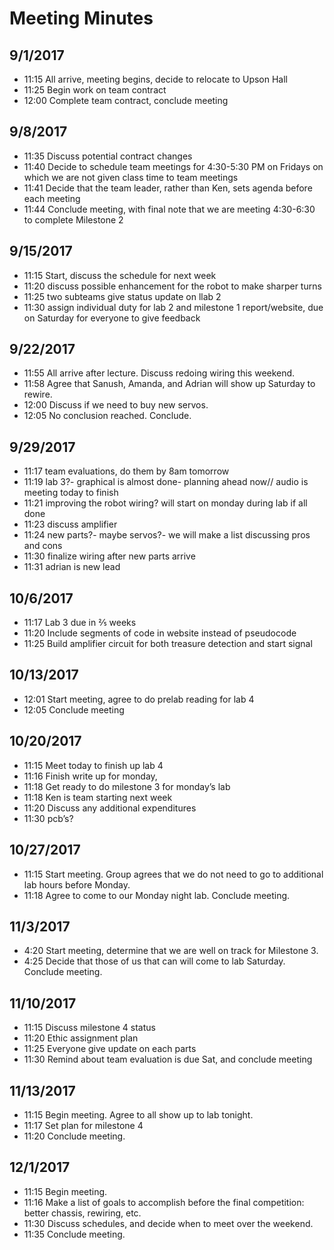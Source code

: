 # Meeting Minutes

## 9/1/2017
- 11:15 All arrive, meeting begins, decide to relocate to Upson Hall
- 11:25 Begin work on team contract
- 12:00 Complete team contract, conclude meeting

## 9/8/2017
- 11:35 Discuss potential contract changes
- 11:40 Decide to schedule team meetings for 4:30-5:30 PM on Fridays on which we are not given class time to team meetings
- 11:41 Decide that the team leader, rather than Ken, sets agenda before each meeting
- 11:44 Conclude meeting, with final note that we are meeting 4:30-6:30 to complete Milestone 2

## 9/15/2017
- 11:15 Start, discuss the schedule for next week
- 11:20 discuss possible enhancement for the robot to make sharper turns
- 11:25 two subteams give status update on llab 2
- 11:30 assign individual duty for lab 2 and milestone 1 report/website, due on Saturday for everyone to give feedback

## 9/22/2017
- 11:55 All arrive after lecture. Discuss redoing wiring this weekend.
- 11:58 Agree that Sanush, Amanda, and Adrian will show up Saturday to rewire.
- 12:00 Discuss if we need to buy new servos.
- 12:05 No conclusion reached. Conclude.

## 9/29/2017
- 11:17 team evaluations, do them by 8am tomorrow
- 11:19 lab 3?- graphical is almost done- planning ahead now// audio is meeting today to finish
- 11:21 improving the robot wiring? will start on monday during lab if all done
- 11:23 discuss amplifier
- 11:24 new parts?- maybe servos?- we will make a list discussing pros and cons
- 11:30 finalize wiring after new parts arrive
- 11:31 adrian is new lead

## 10/6/2017
- 11:17 Lab 3 due in ⅖ weeks
- 11:20 Include segments of code in website instead of pseudocode
- 11:25 Build amplifier circuit for both treasure detection and start signal

## 10/13/2017
- 12:01 Start meeting, agree to do prelab reading for lab 4
- 12:05 Conclude meeting

## 10/20/2017
- 11:15 Meet today to finish up lab 4
- 11:16 Finish write up for monday, 
- 11:18 Get ready to do milestone 3 for monday’s lab
- 11:18 Ken is team starting next week
- 11:20 Discuss any additional expenditures
- 11:30 pcb’s?

## 10/27/2017
- 11:15 Start meeting. Group agrees that we do not need to go to additional lab hours before Monday.
- 11:18 Agree to come to our Monday night lab. Conclude meeting.

## 11/3/2017
- 4:20 Start meeting, determine that we are well on track for Milestone 3.
- 4:25 Decide that those of us that can will come to lab Saturday. Conclude meeting.

## 11/10/2017
- 11:15 Discuss milestone 4 status
- 11:20 Ethic assignment plan
- 11:25 Everyone give update on each parts
- 11:30 Remind about team evaluation is due Sat, and conclude meeting

## 11/13/2017
- 11:15 Begin meeting. Agree to all show up to lab tonight.
- 11:17 Set plan for milestone 4
- 11:20 Conclude meeting.

## 12/1/2017
- 11:15 Begin meeting. 
- 11:16 Make a list of goals to accomplish before the final competition: better chassis, rewiring, etc.
- 11:30 Discuss schedules, and decide when to meet over the weekend.
- 11:35 Conclude meeting.



